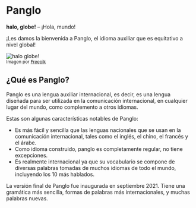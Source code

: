 # Panglo

**halo, globe!**
– ¡Hola, mundo!

¡Les damos la bienvenida a Panglo, el idioma auxiliar que es equitativo a nivel global! 

![](http://www.kupsala.net/panglo/grafe/Freepik_halo_globe.png "halo globe!")  
<small>Imagen por [Freepik](http://www.freepik.com)</small>

## ¿Qué es Panglo?

Panglo es una lengua auxiliar internacional, es decir, es una lengua diseñada
para ser utilizada en la comunicación internacional, en cualquier lugar del
mundo, como complemento a otros idiomas.

Estas son algunas características notables de Panglo:

- Es más fácil y sencilla que las lenguas nacionales que se usan en la
  comunicación internacional, tales como el inglés, el chino, el francés y el
  árabe.
- Como idioma construido, panglo es completamente regular, no tiene
  excepciones.
- Es realmente internacional ya que su vocabulario se compone de diversas palabras
  tomadas de muchos idiomas de todo el mundo, incluyendo los 10 más hablados.

La versión final de Panglo fue inaugurada en septiembre 2021.
Tiene una gramática más sencilla, formas de palabras más internacionales, y muchas palabras nuevas.
